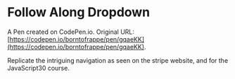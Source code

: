 # Follow Along Dropdown

A Pen created on CodePen.io. Original URL: [https://codepen.io/borntofrappe/pen/gqaeKK](https://codepen.io/borntofrappe/pen/gqaeKK).

Replicate the intriguing navigation as seen on the stripe website, and for the JavaScript30 course.